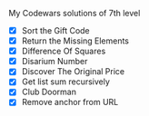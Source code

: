 My Codewars solutions of 7th level

*[x] Sort the Gift Code
*[x] Return the Missing Elements
*[x] Difference Of Squares
*[x] Disarium Number
*[x] Discover The Original Price
*[x] Get list sum recursively
*[x] Club Doorman
*[x] Remove anchor from URL